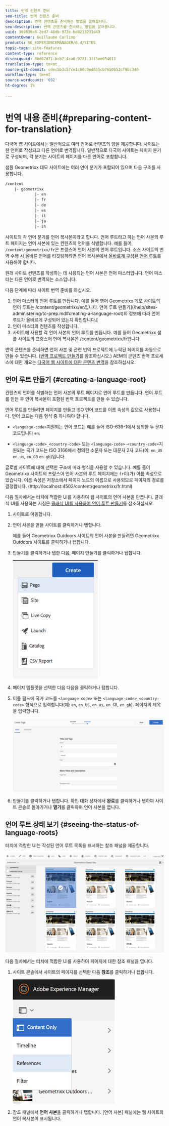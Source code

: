 ```yaml
---
title: 번역 컨텐츠 준비
seo-title: 번역 컨텐츠 준비
description: 번역 콘텐츠를 준비하는 방법을 알아봅니다.
seo-description: 번역 콘텐츠를 준비하는 방법을 알아봅니다.
uuid: 369630a8-2ed7-48db-973e-bd8213231d49
contentOwner: Guillaume Carlino
products: SG_EXPERIENCEMANAGER/6.4/SITES
topic-tags: site-features
content-type: reference
discoiquuid: 8bd67d71-bcb7-4ca0-9751-3ff3ee054011
translation-type: tm+mt
source-git-commit: cdec5b3c57ce1c80c0ed6b5cb7650b52cf9bc340
workflow-type: tm+mt
source-wordcount: '692'
ht-degree: 1%

---
```



# 번역 내용 준비{#preparing-content-for-translation}

다국어 웹 사이트에서는 일반적으로 여러 언어로 컨텐츠의 양을 제공합니다. 사이트는 한 언어로 작성되고 다른 언어로 번역됩니다. 일반적으로 다국어 사이트는 페이지 분기로 구성되며, 각 분기는 사이트의 페이지를 다른 언어로 포함합니다.

샘플 Geometrixx 데모 사이트에는 여러 언어 분기가 포함되어 있으며 다음 구조를 사용합니다.

```xml
/content
    |- geometrixx
             |- en
             |- fr
             |- de
             |- es
             |- it
             |- ja
             |- zh
```

사이트의 각 언어 분기를 언어 복사본이라고 합니다. 언어 루트라고 하는 언어 사본의 루트 페이지는 언어 사본에 있는 컨텐츠의 언어를 식별합니다. 예를 들어, `/content/geometrixx/fr`은 프랑스어 언어 사본의 언어 루트입니다. 소스 사이트의 번역 수행 시 올바른 언어를 타깃팅하려면 언어 복사본에서 [올바르게 구성된 언어 루트](/help/sites-administering/tc-prep.md#creating-a-language-root)를 사용해야 합니다.

원래 사이트 컨텐츠를 작성하는 데 사용되는 언어 사본은 언어 마스터입니다. 언어 마스터는 다른 언어로 번역되는 소스입니다.

다음 단계에 따라 사이트 번역 준비를 하십시오.

1. 언어 마스터의 언어 루트를 만듭니다. 예를 들어 영어 Geometrixx 데모 사이트의 언어 루트는 /content/geometrixx/en입니다. 언어 루트 만들기](/help/sites-administering/tc-prep.md#creating-a-language-root)의 정보에 따라 언어 루트가 올바르게 구성되어 있는지 확인합니다.[
1. 언어 마스터의 컨텐츠를 작성합니다.
1. 사이트에 사용할 각 언어 사본의 언어 루트를 만듭니다. 예를 들어 Geometrixx 샘플 사이트의 프랑스어 언어 복사본은 /content/geometrixx/fr입니다.

번역 콘텐츠를 준비하면 언어 사본 및 관련 번역 프로젝트에 누락된 페이지를 자동으로 만들 수 있습니다. ([번역 프로젝트 만들기](/help/sites-administering/tc-manage.md)를 참조하십시오.) AEM의 콘텐츠 번역 프로세스에 대한 개요는 [다국어 웹 사이트에 대한 콘텐츠 번역](/help/sites-administering/translation.md)을 참조하십시오.

## 언어 루트 만들기 {#creating-a-language-root}

컨텐츠의 언어를 식별하는 언어 사본의 루트 페이지로 언어 루트를 만듭니다. 언어 루트를 만든 후 언어 복사본이 포함된 번역 프로젝트를 만들 수 있습니다.

언어 루트를 만들려면 페이지를 만들고 ISO 언어 코드를 이름 속성의 값으로 사용합니다. 언어 코드는 다음 형식 중 하나여야 합니다.

* `<language-code>`지원되는 언어 코드는 예를 들어 ISO-639-1에서 정의한 두 문자 코드입니다 `en`.

* `<language-code>_<country-code>` 또는  `<language-code>-<country-code>`지원되는 국가 코드는 ISO 3166에서 정의한 소문자 또는 대문자 2자 코드(예:  `en_US` `en_us`,  `en_GB` `en-gb`)입니다.

글로벌 사이트에 대해 선택한 구조에 따라 형식을 사용할 수 있습니다.  예를 들어 Geometrixx 사이트의 프랑스어 언어 사본의 루트 페이지에는 `fr`이(가) 이름 속성으로 있습니다. 이름 속성은 저장소에서 페이지 노드의 이름으로 사용되므로 페이지의 경로를 결정합니다. (http://localhost:4502/content/geometrixx/fr.html)

다음 절차에서는 터치에 적합한 UI를 사용하여 웹 사이트의 언어 사본을 만듭니다. 클래식 UI를 사용하는 지침은 [클래식 UI를 사용하여 언어 루트 만들기](/help/sites-administering/tc-lroot-classic.md)를 참조하십시오.

1. 사이트로 이동합니다.
1. 언어 사본을 만들 사이트를 클릭하거나 탭합니다.

   예를 들어 Geometrixx Outdoors 사이트의 언어 사본을 만들려면 Geometrixx Outdoors 사이트를 클릭하거나 탭합니다.

1. 만들기를 클릭하거나 탭한 다음, 페이지 만들기를 클릭하거나 탭합니다.

   ![chlimage_1-21](assets/chlimage_1-21.png)

1. 페이지 템플릿을 선택한 다음 다음을 클릭하거나 탭합니다.
1. 이름 필드에 국가 코드를 `<language-code>` 또는 `<language-code>_<country-code>` 형식으로 입력합니다(예: `en`, `en_US`, `en_us`, `en_GB`, `en_gb`). 페이지의 제목을 입력합니다.

   ![chlimage_1-22](assets/chlimage_1-22.png)

1. 만들기를 클릭하거나 탭합니다. 확인 대화 상자에서 **완료**&#x200B;를 클릭하거나 탭하여 사이트 콘솔로 돌아가거나 **열기**&#x200B;를 클릭하여 언어 사본을 엽니다.

## 언어 루트 상태 보기 {#seeing-the-status-of-language-roots}

터치에 적합한 UI는 작성된 언어 루트 목록을 표시하는 참조 패널을 제공합니다.

![chlimage_1-23](assets/chlimage_1-23.png)

다음 절차에서는 터치에 적합한 UI를 사용하여 페이지에 대한 참조 패널을 엽니다.

1. 사이트 콘솔에서 사이트의 페이지를 선택한 다음 **참조**&#x200B;를 클릭하거나 탭합니다.

   ![chlimage_1-24](assets/chlimage_1-24.png)

1. 참조 패널에서 **언어 사본**&#x200B;을 클릭하거나 탭합니다. [언어 사본] 패널에는 웹 사이트의 언어 복사본이 표시됩니다.

